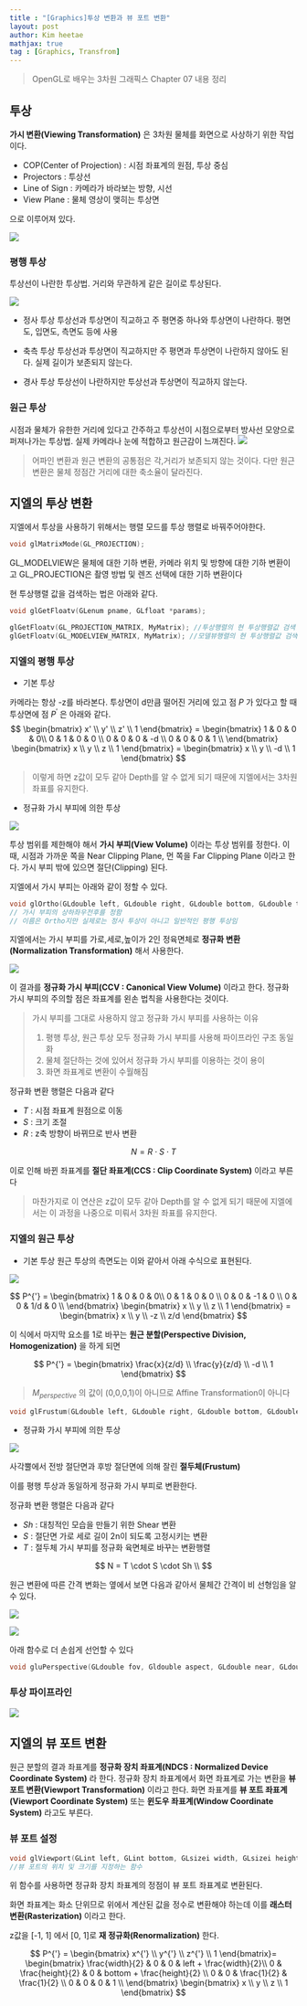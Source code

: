 ```yaml
---
title : "[Graphics]투상 변환과 뷰 포트 변환"
layout: post
author: Kim heetae
mathjax: true
tag : [Graphics, Transfrom]
---
```

> OpenGL로 배우는 3차원 그래픽스 Chapter 07 내용 정리

## 투상
**가시 변환(Viewing Transformation)** 은 3차원 물체를 화면으로 사상하기 위한 작업이다.
* COP(Center of Projection) : 시점 좌표계의 원점, 투상 중심
* Projectors : 투상선
* Line of Sign : 카메라가 바라보는 방향, 시선
* View Plane : 물체 영상이 맺히는 투상면

으로 이루어져 있다.

![](/assets/resource/2021-01-16-computer-graphics-projectiontransform/projection.PNG)

### 평행 투상
투상선이 나란한 투상법. 거리와 무관하게 같은 길이로 투상된다.

![](/assets/resource/2021-01-16-computer-graphics-projectiontransform/orthographic.PNG)

* 정사 투상
투상선과 투상면이 직교하고 주 평면중 하나와 투상면이 나란하다. 평면도, 입면도, 측면도 등에 사용

* 축측 투상
투상선과 투상면이 직교하지만 주 평면과 투상면이 나란하지 않아도 된다. 실제 길이가 보존되지 않는다.

* 경사 투상
투상선이 나란하지만 투상선과 투상면이 직교하지 않는다.

### 원근 투상
시점과 물체가 유한한 거리에 있다고 간주하고 투상선이 시점으로부터 방사선 모양으로 퍼져나가는 투상법. 실제 카메라나 눈에 적합하고 원근감이 느껴진다.
![](/assets/resource/2021-01-16-computer-graphics-projectiontransform/perspective.PNG)

> 어파인 변환과 원근 변환의 공통점은 각,거리가 보존되지 않는 것이다. 다만 원근 변환은 물체 정점간 거리에 대한 축소율이 달라진다.

## 지엘의 투상 변환
지엘에서 투상을 사용하기 위해서는 행렬 모드를 투상 행렬로 바꿔주어야한다.

```c++
void glMatrixMode(GL_PROJECTION);
```

GL_MODELVIEW은 물체에 대한 기하 변환, 카메라 위치 및 방향에 대한 기하 변환이고 GL_PROJECTION은 촬영 방법 및 렌즈 선택에 대한 기하 변환이다

현 투상행렬 값을 검색하는 법은 아래와 같다.
```c++
void glGetFloatv(GLenum pname, GLfloat *params); 

glGetFloatv(GL_PROJECTION_MATRIX, MyMatrix); //투상행렬의 현 투상행렬값 검색
glGetFloatv(GL_MODELVIEW_MATRIX, MyMatrix); //모델뷰행렬의 현 투상행렬값 검색
```

### 지엘의 평행 투상
* 기본 투상

카메라는 항상 -z를 바라본다. 투상면이 d만큼 떨어진 거리에 있고 점 $P$ 가 있다고 할 때 투상면에 점 $P^{'}$ 은 아래와 같다.
$$
\begin{bmatrix}  x' \\ y' \\ z' \\ 1  \end{bmatrix}  = 
\begin{bmatrix}
  1 & 0 & 0 & 0\\ 
  0 & 1 & 0 & 0 \\ 
  0 & 0 & 0 & -d \\ 
  0 & 0 & 0 & 1 \\ 
  \end{bmatrix}
  \begin{bmatrix}  x \\ y \\ z \\ 1  \end{bmatrix} = 
    \begin{bmatrix}  x \\ y \\ -d \\ 1  \end{bmatrix}
$$

> 이렇게 하면 z값이 모두 같아 Depth를 알 수 없게 되기 때문에 지엘에서는 3차원 좌표를 유지한다.

* 정규화 가시 부피에 의한 투상

![](/assets/resource/2021-01-16-computer-graphics-projectiontransform/viewplane.PNG)

투상 범위를 제한해야 해서 **가시 부피(View Volume)** 이라는 투상 범위를 정한다. 이 때, 시점과 가까운 쪽을 Near Clipping Plane, 먼 쪽을 Far Clipping Plane 이라고 한다. 가시 부피 밖에 있으면 절단(Clipping) 된다.

지엘에서 가시 부피는 아래와 같이 정할 수 있다.

```c++
void glOrtho(GLdouble left, GLdouble right, GLdouble bottom, GLdouble top, GLdouble near, GLdouble far);
// 가시 부피의 상하좌우전후를 정함
// 이름은 Ortho지만 실제로는 정사 투상이 아니고 일반적인 평행 투상임
```
지엘에서는 가시 부피를 가로,세로,높이가 2인 정육면체로 **정규화 변환(Normalization Transformation)** 해서 사용한다.

![](/assets/resource/2021-01-16-computer-graphics-projectiontransform/normalizationtransform.PNG)

이 결과를 **정규화 가시 부피(CCV : Canonical View Volume)** 이라고 한다.  정규화 가시 부피의 주의할 점은 좌표계를 왼손 법칙을 사용한다는 것이다.

> 가시 부피를 그대로 사용하지 않고 정규화 가시 부피를 사용하는 이유
> 1. 평행 투상, 원근 투상 모두 정규화 가시 부피를 사용해 파이프라인 구조 동일화
> 2. 물체 절단하는 것에 있어서 정규화 가시 부피를 이용하는 것이 용이
> 3. 화면 좌표계로 변환이 수월해짐

정규화 변환 행렬은 다음과 같다

 - $T$ : 시점 좌표계 원점으로 이동 
 - $S$ : 크기 조절 
 - $R$ : z축 방향이 바뀌므로 반사 변환


$$
N = R \cdot S \cdot T   
$$

이로 인해 바뀐 좌표계를 **절단 좌표계(CCS : Clip Coordinate System)** 이라고 부른다

> 마찬가지로 이 연산은 z값이 모두 같아 Depth를 알 수 없게 되기 때문에 지엘에서는 이 과정을 나중으로 미뤄서 3차원 좌표를 유지한다.

### 지엘의 원근 투상
* 기본 투상
원근 투상의 측면도는 이와 같아서 아래 수식으로 표현된다.

![](/assets/resource/2021-01-16-computer-graphics-projectiontransform/perspectiveside.PNG)

$$
P^{'} = \begin{bmatrix}
  1 & 0 & 0 & 0\\ 
  0 & 1 & 0 & 0 \\ 
  0 & 0 & -1 & 0 \\ 
  0 & 0 & 1/d & 0 \\ 
  \end{bmatrix}
  \begin{bmatrix}  x \\ y \\ z \\ 1  \end{bmatrix} = 
    \begin{bmatrix}  x \\ y \\ -z \\ z/d  \end{bmatrix}
$$

이 식에서 마지막 요소를 1로 바꾸는 **원근 분할(Perspective Division, Homogenization)** 을 하게 되면

$$
P^{'} = 
    \begin{bmatrix}  \frac{x}{z/d} \\ \frac{y}{z/d} \\ -d \\ 1  \end{bmatrix}
$$

> $M_{perspective}$ 의 값이 (0,0,0,1)이 아니므로 Affine Transformation이 아니다


```c++
void glFrustum(GLdouble left, GLdouble right, GLdouble bottom, GLdouble top, GLdouble near, GLdouble far);
```

* 정규화 가시 부피에 의한 투상

![](/assets/resource/2021-01-16-computer-graphics-projectiontransform/normalizedperspective.PNG)

사각뿔에서 전방 절단면과 후방 절단면에 의해 잘린 **절두체(Frustum)** 

이를 평행 투상과 동일하게 정규화 가시 부피로 변환한다.

정규화 변환 행렬은 다음과 같다

 - $Sh$ :  대칭적인 모습을 만들기 위한 Shear 변환
 - $S$ : 절단면 가로 세로 길이 2n이 되도록 고정시키는 변환
 - $T$ : 절두체 가시 부피를 정규화 육면체로 바꾸는 변환행렬

$$
N = T \cdot S \cdot Sh  \\
$$

원근 변환에 따른 간격 변화는 옆에서 보면 다음과 같아서 물체간 간격이 비 선형임을 알 수 있다.

![](/assets/resource/2021-01-16-computer-graphics-projectiontransform/perspectiveforeshortening1.PNG)

![](/assets/resource/2021-01-16-computer-graphics-projectiontransform/perspectiveforeshortening2.PNG)

아래 함수로 더 손쉽게 선언할 수 있다

```c++
void gluPerspective(GLdouble fov, Gldouble aspect, GLdouble near, GLdouble far);
```

### 투상 파이프라인

![](/assets/resource/2021-01-16-computer-graphics-projectiontransform/glcoordinatepipeline.PNG)


## 지엘의 뷰 포트 변환
원근 분할의 결과 좌표계를 **정규화 장치 좌표계(NDCS : Normalized Device Coordinate System)** 라 한다. 정규화 장치 좌표계에서 화면 좌표계로 가는 변환을 **뷰 포트 변환(Viewport Transformation)** 이라고 한다. 화면 좌표계를 **뷰 포트 좌표계(Viewport Coordinate System)** 또는 **윈도우 좌표계(Window Coordinate System)** 라고도 부른다.

### 뷰 포트 설정

```c++
void glViewport(GLint left, GLint bottom, GLsizei width, GLsizei height);
//뷰 포트의 위치 및 크기를 지정하는 함수
```
위 함수를 사용하면  정규화 장치 좌표계의 정점이 뷰 포트 좌표계로 변환된다.

화면 좌표계는 화소 단위므로 위에서 계산된 값을 정수로 변환해야 하는데 이를 **래스터 변환(Rasterization)** 이라고 한다. 

z값을 [-1, 1] 에서 [0, 1]로 **재 정규화(Renormalization)** 한다.

$$
P^{'}  = 
    \begin{bmatrix}  x^{'} \\ y^{'} \\ z^{'} \\ 1  \end{bmatrix}= 
    \begin{bmatrix}
  \frac{width}{2} & 0 & 0 & left + \frac{width}{2}\\ 
  0 & \frac{height}{2} & 0 & bottom + \frac{height}{2} \\ 
  0 & 0 & \frac{1}{2} & \frac{1}{2} \\ 
  0 & 0 & 0 & 1 \\ 
  \end{bmatrix}
  \begin{bmatrix}  x \\ y \\ z \\ 1  \end{bmatrix}
$$
